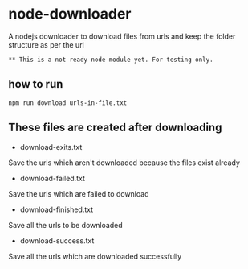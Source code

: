 # node-downloader

A nodejs downloader to download files from urls and keep the folder structure as per the url

```
** This is a not ready node module yet. For testing only.
```

## how to run

```
npm run download urls-in-file.txt
```

## These files are created after downloading

- download-exits.txt

Save the urls which aren't downloaded because the files exist already

- download-failed.txt

Save the urls which are failed to download

- download-finished.txt

Save all the urls to be downloaded

- download-success.txt

Save all the urls which are downloaded successfully
